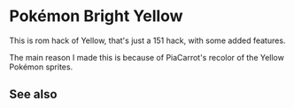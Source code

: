 # Pokémon Bright Yellow

This is rom hack of Yellow, that's just a 151 hack, with some added features. 

The main reason I made this is because of PiaCarrot's recolor of the Yellow Pokémon sprites.


## See also
